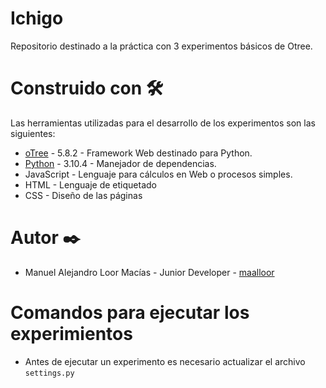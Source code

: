 # Ichigo
Repositorio destinado a la práctica con 3 experimentos básicos de Otree.

# Construido con 🛠️

Las herramientas utilizadas para el desarrollo de los experimentos son las siguientes:
- [oTree](https://otree.readthedocs.io/en/latest/index.html) - 5.8.2 - Framework Web destinado para Python.
- [Python](https://docs.python.org/3/) - 3.10.4 - Manejador de dependencias.
- JavaScript - Lenguaje para cálculos en Web o procesos simples.
- HTML - Lenguaje de etiquetado
- CSS - Diseño de las páginas

# Autor ✒️

- Manuel Alejandro Loor Macías - Junior Developer - [maalloor](https://github.com/maalloor)

# Comandos para ejecutar los experimientos

- Antes de ejecutar un experimento es necesario actualizar el archivo ```settings.py```
